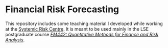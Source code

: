 # Financial Risk Forecasting

This repository includes some teaching material I developed while working at the [Systemic Risk Centre](http://www.systemicrisk.ac.uk). It is meant to be used mainly in the LSE postgraduate course [*FM442: Quantitative Methods for Finance and Risk Analysis*](https://www.lse.ac.uk/resources/calendar/courseGuides/FM/2019_FM442.htm).